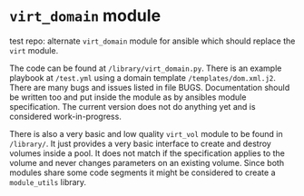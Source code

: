 # `virt_domain` module
test repo: alternate `virt_domain` module for ansible which should replace
the `virt` module.

The code can be found at `/library/virt_domain.py`. There is an example
playbook at `/test.yml` using a domain template `/templates/dom.xml.j2`.
There are many bugs and issues listed in file BUGS. Documentation should
be written too and put inside the module as by ansibles module
specification. The current version does not do anything yet and is considered
work-in-progress.

There is also a very basic and low quality `virt_vol` module to be found in
`/library/`. It just provides a very basic interface to create and destroy
volumes inside a pool. It does not match if the specification applies to the
volume and never changes parameters on an existing volume. Since both modules
share some code segments it might be considered to create a
`module_utils` library.

